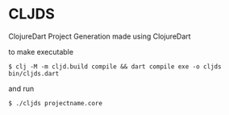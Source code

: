 # CLJDS

ClojureDart Project Generation made using ClojureDart

to make executable

```shell
$ clj -M -m cljd.build compile && dart compile exe -o cljds bin/cljds.dart
```

and run

```shell
$ ./cljds projectname.core
```
